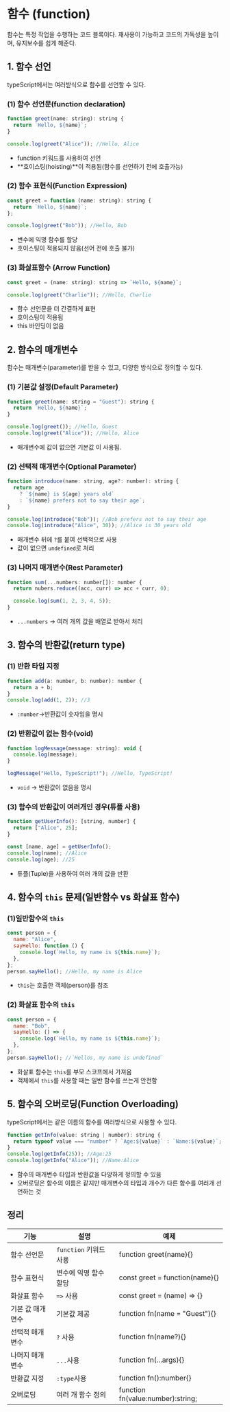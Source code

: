 # 함수 (function)

함수는 특정 작업을 수행하는 코드 블록이다.
재사용이 가능하고 코드의 가독성을 높이며, 유지보수를 쉽게 해준다.

## 1. 함수 선언

typeScript에서는 여러받식으로 함수를 선언할 수 있다.

### (1) 함수 선언문(function declaration)

```js
function greet(name: string): string {
  return `Hello, ${name}`;
}

console.log(greet("Alice")); //Hello, Alice
```

- function 키워드를 사용하여 선언
- **호이스팅(hoisting)**이 적용됨(함수를 선언하기 전에 호출가능)

### (2) 함수 표현식(Function Expression)

```js
const greet = function (name: string): string {
  return `Hello, ${name}`;
};

console.log(greet("Bob")); //Hello, Bob
```

- 변수에 익명 함수를 할당
- 호이스팅이 적용되지 않음(선어 전에 호출 불가)

### (3) 화살표함수 (Arrow Function)

```js
const greet = (name: string): string => `Hello, ${name}`;

console.log(greet("Charlie")); //Hello, Charlie
```

- 함수 선언문을 더 간결하게 표현
- 호이스팅이 적용됨
- this 바인딩이 없음

## 2. 함수의 매개변수

함수는 매개변수(parameter)를 받을 수 있고, 다양한 방식으로 정의할 수 있다.

### (1) 기본값 설정(Default Parameter)

```js
function greet(name: string = "Guest"): string {
  return `Hello, ${name}`;
}

console.log(greet()); //Hello, Guest
console.log(greet("Alice")); //Hello, Alice
```

- 매개변수에 값이 없으면 기본값 이 사용됨.

### (2) 선택적 매개변수(Optional Parameter)

```js
function introduce(name: string, age?: number): string {
  return age
    ? `${name} is ${age} years old`
    : `${name} prefers not to say their age`;
}

console.log(introduce("Bob")); //Bob prefers not to say their age
console.log(introduce("Alice", 30)); //Alice is 30 years old
```

- 매개변수 뒤에 `?`를 붙여 선택적으로 사용
- 값이 없으면 `undefined`로 처리

### (3) 나머지 매개변수(Rest Parameter)

```js
function sum(...numbers: number[]): number {
  return nubers.reduce((acc, curr) => acc + curr, 0);

  console.log(sum(1, 2, 3, 4, 5));
}
```

- `...numbers` -> 여러 개의 값을 배열로 받아서 처리

## 3. 함수의 반환값(return type)

### (1) 반환 타입 지정

```js
function add(a: number, b: number): number {
  return a + b;
}
console.log(add(1, 2)); //3
```

- `:number`->반환값이 숫자임을 명시

### (2) 반환값이 없는 함수(void)

```js
function logMessage(message: string): void {
  console.log(message);
}

logMessage("Hello, TypeScript!"); //Hello, TypeScript!
```

- `void` -> 반환값이 없음을 명시

### (3) 함수의 반환값이 여러개인 경우(튜플 사용)

```js
function getUserInfo(): [string, number] {
  return ["Alice", 25];
}

const [name, age] = getUserInfo();
console.log(name); //Alice
console.log(age); //25
```

- 튜플(Tuple)을 사용하여 여러 개의 값을 반환

## 4. 함수의 `this` 문제(일반함수 vs 화살표 함수)

### (1)일반함수의 `this`

```js
const person = {
  name: "Alice",
  sayHello: function () {
    console.log(`Hello, my name is ${this.name}`);
  },
};
person.sayHello(); //Hello, my name is Alice
```

- `this`는 호출한 객체(person)를 참조

### (2) 화살표 함수의 `this`

```js
const person = {
  name: "Bob",
  sayHello: () => {
    console.log(`Hello, my name is ${this.name}`);
  },
};
person.sayHello(); //`Hellos, my name is undefined`
```

- 화살표 함수는 `this`를 부모 스코프에서 가져옴
- 객체에서 `this`를 사용할 때는 일반 함수를 쓰는게 안전함

## 5. 함수의 오버로딩(Function Overloading)

typeScript에서는 같은 이름의 함수를 여러방식으로 사용할 수 있다.

```js
function getInfo(value: string | number): string {
  return typeof value === "number" ? `Age:${value}` : `Name:${value}`;
}
console.log(getInfo(25)); //Age:25
console.log(getInfo("Alice")); //Name:Alice
```

- 함수의 매개변수 타입과 반환값을 다양하게 정의할 수 있음
- 오버로딩은 함수의 이름은 같지만 매개변수의 타입과 개수가 다른 함수를 여러개 선언하는 것

## 정리

| 기능             | 설명                   | 예제                              |
| ---------------- | ---------------------- | --------------------------------- |
| 함수 선언문      | `function` 키워드 사용 | function greet(name){}            |
| 함수 표현식      | 변수에 익명 함수 할당  | const greet = function(name){}    |
| 화살표 함수      | `=>` 사용              | const greet = (name) => {}        |
| 기본 값 매개면수 | 기본값 제공            | function fn(name = "Guest"){}     |
| 선택적 매개변수  | `?` 사용               | function fn(name?){}              |
| 나머지 매개변수  | `...`사용              | function fn(...args){}            |
| 반환값 지정      | `:type`사용            | function fn():number{}            |
| 오버로딩         | 여러 개 함수 정의      | function fn(value:number):string; |
